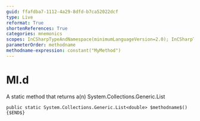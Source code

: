 ```yaml
---
guid: ffafdba7-1112-4a29-8dfd-b7ca52022dcf
type: Live
reformat: True
shortenReferences: True
categories: mnemonics
scopes: InCSharpTypeAndNamespace(minimumLanguageVersion=2.0); InCSharpTypeMember(minimumLanguageVersion=2.0)
parameterOrder: methodname
methodname-expression: constant("MyMethod")
---
```


# Ml.d

A static method that returns a(n) System.Collections.Generic.List<double>

```
public static System.Collections.Generic.List<double> $methodname$(){$END$}
```
